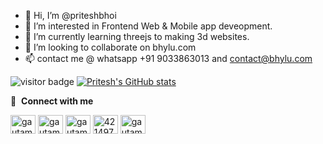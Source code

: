 - 👋 Hi, I’m @priteshbhoi
- 👀 I’m interested in Frontend Web & Mobile app deveopment.
- 🌱 I’m currently learning threejs to making 3d websites.
- 💞️ I’m looking to collaborate on bhylu.com
- 📫 contact me @ whatsapp +91 9033863013 and contact@bhylu.com
<!---
priteshbhoi/priteshbhoi is a ✨ special ✨ repository because its `README.md` (this file) appears on your GitHub profile.
You can click the Preview link to take a look at your changes.
--->

![visitor badge](https://visitor-badge.glitch.me/badge?page_id=priteshbhoi.visitor-badge)
[![Pritesh's GitHub stats](https://github-readme-stats.vercel.app/api?username=priteshbhoi)](https://github.com/anuraghazra/github-readme-stats)


🔗 &nbsp;**Connect with me**
<p align="left">
<a href="https://dev.to/priteshbhoi" target="blank"><img align="center" src="https://cdn.jsdelivr.net/npm/simple-icons@3.0.1/icons/dev-dot-to.svg" alt="gautamkrishnar" height="30" width="40" /></a>
<a href="https://twitter.com/priteshbhoi18" target="blank"><img align="center" src="https://raw.githubusercontent.com/rahuldkjain/github-profile-readme-generator/master/src/images/icons/Social/twitter.svg" alt="gautamkrishnar" height="30" width="40" /></a>
<a href="https://linkedin.com/in/pritesh-bhoi" target="blank"><img align="center" src="https://raw.githubusercontent.com/rahuldkjain/github-profile-readme-generator/master/src/images/icons/Social/linked-in-alt.svg" alt="gautamkrishnar" height="30" width="40" /></a>
<a href="https://stackoverflow.com/11591828/pritesh" target="blank"><img align="center" src="https://raw.githubusercontent.com/rahuldkjain/github-profile-readme-generator/master/src/images/icons/Social/stack-overflow.svg" alt="4214976" height="30" width="40" /></a>
<a href="https://instagram.com/Plbhoi" target="blank"><img align="center" src="https://raw.githubusercontent.com/rahuldkjain/github-profile-readme-generator/master/src/images/icons/Social/instagram.svg" alt="gautamkrishnar" height="30" width="40" /></a>
